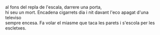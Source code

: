 al fons del repla de l'escala, darrere una porta,  
hi seu un mort. Encadena cigarrets dia i nit davant l'eco apagat d'una televiso  
sempre encesa. Fa volar el miasme que taca les parets i s'escola per les escletxes.  
  
  
  
  